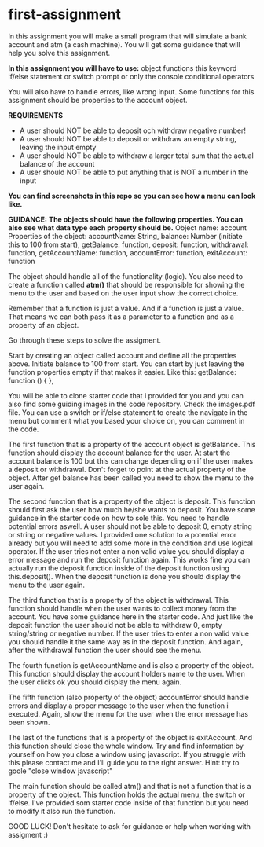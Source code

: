 # first-assignment
In this assignment you will make a small program that will simulate a bank account and atm (a cash machine). You will get some guidance that will help you solve this assignment.

**In this assignment you will have to use:**
object
functions
this keyword
if/else statement or switch
prompt or only the console
conditional operators

You will also have to handle errors, like wrong input. Some functions for this assignment should be properties to the account object.

**REQUIREMENTS**
- A user should NOT be able to deposit och withdraw negative number!
- A user should NOT be able to deposit or withdraw an empty string, leaving the input empty
- A user should NOT be able to withdraw a larger total sum that the actual balance of the account
- A user should NOT be able to put anything that is NOT a number in the input

**You can find screenshots in this repo so you can see how a menu can look like.**

**GUIDANCE:**
**The objects should have the following properties. You can also see what data type each property should be.**
Object name: account Properties of the object:
accountName: String,
balance: Number (initiate this to 100 from start),
getBalance: function,
deposit: function,
withdrawal: function,
getAccountName: function,
accountError: function,
exitAccount: function

The object should handle all of the functionality (logic). You also need to create a function called **atm()** that should be responsible for showing
the menu to the user and based on the user input show the correct choice.

Remember that a function is just a value. And if a function is just a value. That means we can both pass it as a parameter to a function and
as a property of an object.

Go through these steps to solve the assigment.

Start by creating an object called account and define all the properties above. Initiate balance to 100 from start. You can start by just leaving the function properties empty if that makes it easier. Like this: getBalance: function () { },

You will be able to clone starter code that i provided for you and you can also find some guiding images in the code repository. Check the images.pdf file. You can use a switch or if/else statement to create the navigate in the menu but comment what you based your choice on, you can comment in the code.

The first function that is a property of the account object is getBalance. This function should display the account balance for the user. At start the account balance is 100 but this can change depending on if the user makes a deposit or withdrawal. Don't forget to point at the actual property of the object. After get balance has been called you need to show the menu to the user again.

The second function that is a property of the object is deposit. This function should first ask the user how much he/she wants to deposit. You have some guidance in the starter code on how to sole this. You need to handle potential errors aswell. A user should not be able to deposit 0, empty string or string or negative values. I provided one solution to a potential error already but you will need to add some more in the condition and use logical operator. If the user tries not enter a non valid value you should display a error message and run the deposit function again. This works fine you can actually run the deposit function inside of the deposit function using this.deposit(). When the deposit function is done you should display the menu to the user again.

The third function that is a property of the object is withdrawal. This function should handle when the user wants to collect money from the account. You have some guidance here in the starter code. And just like the deposit function the user should not be able to withdraw 0, empty string/string or negative number. If the user tries to enter a non valid value you should handle it the same way as in the deposit function. And again, after the withdrawal function the user should see the menu.

The fourth function is getAccountName and is also a property of the object. This function should display the account holders name to the user. When the user clicks ok you should display the menu again.

The fifth function (also property of the object) accountError should handle errors and display a proper message to the user when the function i executed. Again, show the menu for the user when the error message has been shown.

The last of the functions that is a property of the object is exitAccount. And this function should close the whole window. Try and find information by yourself on how you close a window using javascript. If you struggle with this please contact me and I'll guide you to the right answer. Hint: try to goole "close window javascript"

The main function should be called atm() and that is not a function that is a property of the object. This function holds the actual menu, the switch or if/else. I've provided som starter code inside of that function but you need to modify it also run the function.

GOOD LUCK! Don't hesitate to ask for guidance or help when working with assigment :)
